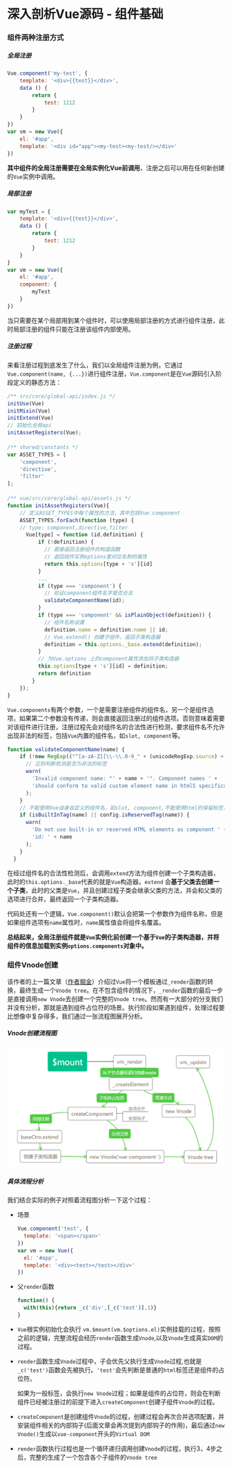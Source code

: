 # 深入剖析Vue源码 - 组件基础

### 组件两种注册方式

##### 全局注册

```js
Vue.component('my-test', {
    template: '<div>{{test}}</div>',
    data () {
        return {
            test: 1212
        }
    }
})
var vm = new Vue({
    el: '#app',
    template: '<div id="app"><my-test><my-test/></div>'
})
```

**其中组件的全局注册需要在全局实例化Vue前调用**，注册之后可以用在任何新创建的`Vue`实例中调用。

##### 局部注册

```js
var myTest = {
    template: '<div>{{test}}</div>',
    data () {
        return {
            test: 1212
        }
    }
}
var vm = new Vue({
    el: '#app',
    component: {
        myTest
    }
})
```

当只需要在某个局部用到某个组件时，可以使用局部注册的方式进行组件注册，此时局部注册的组件只能在注册该组件内部使用。

##### 注册过程

来看注册过程到底发生了什么，我们以全局组件注册为例，它通过`Vue.component(name, {...})`进行组件注册，`Vue.component`是在`Vue`源码引入阶段定义的静态方法：

```js
/** src/core/global-api/index.js */
initUse(Vue)
initMixin(Vue)
initExtend(Vue)
// 初始化全局api
initAssetRegisters(Vue);

/** shared/constants */
var ASSET_TYPES = [
    'component',
    'directive',
    'filter'
];

/** vue/src/core/global-api/assets.js */
function initAssetRegisters(Vue){
    // 定义ASSET_TYPES中每个属性的方法，其中包括Vue.component
    ASSET_TYPES.forEach(function (type) {
    // type: component,directive,filter
      Vue[type] = function (id,definition) {
          if (!definition) {
            // 直接返回注册组件的构造函数
            // 返回组件实例options里对应名称的属性
            return this.options[type + 's'][id]
          }
          ...
          if (type === 'component') {
            // 验证component组件名字是否合法
            validateComponentName(id);
          }
          if (type === 'component' && isPlainObject(definition)) {
            // 组件名称设置
            definition.name = definition.name || id;
            // Vue.extend() 创建子组件，返回子类构造器
            definition = this.options._base.extend(definition);
          }
          // 为Vue.options 上的component属性添加将子类构造器
          this.options[type + 's'][id] = definition;
          return definition
        }
    });
}
```

`Vue.components`有两个参数，一个是需要注册组件的组件名，另一个是组件选项，如果第二个参数没有传递，则会直接返回注册过的组件选项。否则意味着需要对该组件进行注册，注册过程先会对组件名的合法性进行检测，要求组件名不允许出现非法的标签，包括`Vue`内置的组件名，如`slot, component`等。

```js
function validateComponentName(name) {
    if (!new RegExp(("^[a-zA-Z][\\-\\.0-9_" + (unicodeRegExp.source) + "]*$")).test(name)) {
      // 正则判断检测是否为非法的标签
      warn(
        'Invalid component name: "' + name + '". Component names ' +
        'should conform to valid custom element name in html5 specification.'
      );
    }
    // 不能使用Vue自身自定义的组件名，如slot, component,不能使用html的保留标签，如 h1, svg等
    if (isBuiltInTag(name) || config.isReservedTag(name)) {
      warn(
        'Do not use built-in or reserved HTML elements as component ' +
        'id: ' + name
      );
    }
  }
```

在经过组件名的合法性检测后，会调用`extend`方法为组件创建一个子类构造器，此时的`this.options._base`代表的就是`Vue`构造器。`extend` 会**基于父类去创建一个子类**，此时的父类是`Vue`，并且创建过程子类会继承父类的方法，并会和父类的选项进行合并，最终返回一个子类构造器。

代码处还有一个逻辑，`Vue.component()`默认会把第一个参数作为组件名称，但是如果组件选项有`name`属性时，`name`属性值会将组件名覆盖。

**总结起来，全局注册组件就是`Vue`实例化前创建一个基于`Vue`的子类构造器，并将组件的信息加载到实例`options.components`对象中。**

### 组件Vnode创建

该作者的上一篇文章（[作者掘金](https://juejin.cn/user/1574156379623774)）介绍过`Vue`将一个模板通过`_render`函数的转换，最终生成一个`Vnode tree`。在不包含组件的情况下，`_render`函数的最后一步是直接调用`new Vnode`去创建一个完整的`Vnode tree`。然而有一大部分的分支我们并没有分析，那就是遇到组件占位符的场景。执行阶段如果遇到组件，处理过程要比想像中复杂得多，我们通过一张流程图展开分析。

##### Vnode创建流程图

![](./images/vnode.png)

##### 具体流程分析

我们结合实际的例子对照着流程图分析一下这个过程：

- 场景

  ```js
  Vue.component('test', {
    template: '<span></span>'
  })
  var vm = new Vue({
    el: '#app',
    template: '<div><test></test></div>'
  })
  ```

- 父`render`函数

  ```js
  function() {
    with(this){return _c('div',[_c('test')],1)}
  }
  ```

  

- `Vue`根实例初始化会执行 `vm.$mount(vm.$options.el)`实例挂载的过程，按照之前的逻辑，完整流程会经历`render`函数生成`Vnode`,以及`Vnode`生成真实`DOM`的过程。

- `render`函数生成`Vnode`过程中，子会优先父执行生成`Vnode`过程,也就是`_c('test')`函数会先被执行。`'test'`会先判断是普通的`html`标签还是组件的占位符。

  如果为一般标签，会执行`new Vnode`过程；如果是组件的占位符，则会在判断组件已经被注册过的前提下进入`createComponent`创建子组件`Vnode`的过程。

- `createComponent`是创建组件`Vnode`的过程，创建过程会再次合并选项配置，并安装组件相关的内部钩子(后面文章会再次提到内部钩子的作用)，最后通过`new Vnode()`生成以`vue-component`开头的`Virtual DOM`

- `render`函数执行过程也是一个循环递归调用创建`Vnode`的过程，执行3，4步之后，完整的生成了一个包含各个子组件的`Vnode tree`



